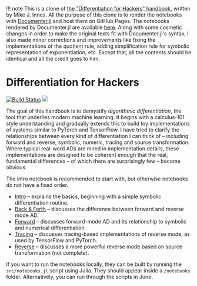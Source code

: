 !!! note
    This is a clone of [the "Differentiation for Hackers" handbook](https://github.com/MikeInnes/diff-zoo), written by Mike J. Innes.
    All the purpose of this clone is to render the notebooks with [Documenter.jl](https://github.com/JuliaDocs/Documenter.jl) and host them on GitHub Pages.
    The notebooks rendered by Documenter.jl are available [here](https://aviatesk.github.io/diff-zoo/dev/).
    Along with some cosmetic changes in order to make the original texts fit with Documenter.jl's syntax,
    I also made minor corrections and improvements like fixing the implementations of the quotient rule, adding simplification rule for symbolic representation of exponentiation, etc.
    Except that, all the contents should be identical and all the credit goes to him.

# Differentiation for Hackers

[![Build Status](https://travis-ci.org/MikeInnes/diff-zoo.svg?branch=master)](https://travis-ci.org/MikeInnes/diff-zoo)
[![](https://img.shields.io/badge/docs-dev-blue.svg)](https://aviatesk.github.io/diff-zoo/dev/)

The goal of this handbook is to demystify *algorithmic differentiation*, the
tool that underlies modern machine learning. It begins with a calculus-101 style
understanding and gradually extends this to build toy implementations of systems
similar to PyTorch and TensorFlow. I have tried to clarify the relationships
between every kind of differentiation I can think of – including forward and
reverse, symbolic, numeric, tracing and source transformation. Where typical real-word ADs are mired in implementation details, these implementations are designed to be coherent enough that the real, fundamental differences – of which there are surprisingly few – become obvious.

The intro notebook is recommended to start with, but otherwise notebooks do not have a fixed order.

* [Intro](https://github.com/MikeInnes/diff-zoo/blob/notebooks/intro.ipynb) – explains the basics, beginning with a simple symbolic differentiation routine.
* [Back & Forth](https://github.com/MikeInnes/diff-zoo/blob/notebooks/backandforth.ipynb) – discusses the difference between forward and reverse mode AD.
* [Forward](https://github.com/MikeInnes/diff-zoo/blob/notebooks/forward.ipynb) – discusses forward-mode AD and its relationship to symbolic and numerical differentiation.
* [Tracing](https://github.com/MikeInnes/diff-zoo/blob/notebooks/tracing.ipynb) – discusses tracing-based implementations of reverse mode, as used by TensorFlow and PyTorch.
* [Reverse](https://github.com/MikeInnes/diff-zoo/blob/notebooks/reverse.ipynb) – discusses a more powerful reverse mode based on source transformation (not complete).

If you want to run the notebooks locally, they can be built by running the
`src/notebooks.jl` script using Julia. They should appear inside a `/notebooks`
folder. Alternatively, you can run through the scripts in Juno.

